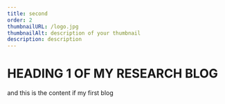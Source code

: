 ```yaml
---
title: second
order: 2
thumbnailURL: /logo.jpg
thumbnailAlt: description of your thumbnail
description: description
---
```


# HEADING 1 OF MY RESEARCH BLOG

and this is the content if my first blog
